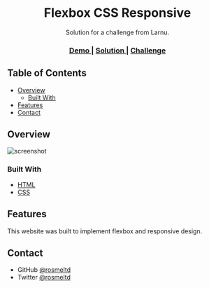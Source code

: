<h1 align="center">Flexbox CSS Responsive</h1>

<div align="center">
   Solution for a challenge from Larnu.
</div>

<div align="center">
  <h3>
    <a href="https://{your-demo-link.your-domain}">
      Demo
    </a>
    <span> | </span>
    <a href="https://github.com/rosmeltd/team-page">
      Solution
    </a>
    <span> | </span>
    <a href="https://www.frontendmentor.io/home/my-challenges">
      Challenge
    </a>
  </h3>
</div>

<!-- TABLE OF CONTENTS -->

## Table of Contents

- [Overview](#overview)
  - [Built With](#built-with)
- [Features](#features)
- [Contact](#contact)

<!-- OVERVIEW -->

## Overview

![screenshot](https://user-images.githubusercontent.com/16707738/92399059-5716eb00-f132-11ea-8b14-bcacdc8ec97b.png)

### Built With

- [HTML](https://developer.mozilla.org/es/docs/Web/HTML)
- [CSS](https://developer.mozilla.org/es/docs/Web/CSS)

## Features

This website was built to implement flexbox and responsive design.

## Contact

- GitHub [@rosmeltd](https://github.com/rosmeltd)
- Twitter [@rosmeltd](https://twitter.com/rosmeltd)
